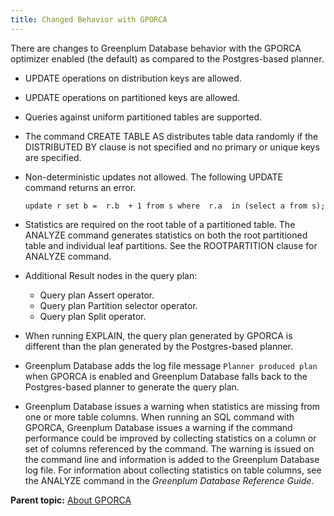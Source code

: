 ```yaml
---
title: Changed Behavior with GPORCA 
---
```


There are changes to Greenplum Database behavior with the GPORCA optimizer enabled \(the default\) as compared to the Postgres-based planner.

-   UPDATE operations on distribution keys are allowed.
-   UPDATE operations on partitioned keys are allowed.
-   Queries against uniform partitioned tables are supported.

-   The command CREATE TABLE AS distributes table data randomly if the DISTRIBUTED BY clause is not specified and no primary or unique keys are specified.
-   Non-deterministic updates not allowed. The following UPDATE command returns an error.

    ```
    update r set b =  r.b  + 1 from s where  r.a  in (select a from s);
    ```

-   Statistics are required on the root table of a partitioned table. The ANALYZE command generates statistics on both the root partitioned table and individual leaf partitions. See the ROOTPARTITION clause for ANALYZE command.
-   Additional Result nodes in the query plan:
    -   Query plan Assert operator.
    -   Query plan Partition selector operator.
    -   Query plan Split operator.
-   When running EXPLAIN, the query plan generated by GPORCA is different than the plan generated by the Postgres-based planner.
-   Greenplum Database adds the log file message `Planner produced plan` when GPORCA is enabled and Greenplum Database falls back to the Postgres-based planner to generate the query plan.
-   Greenplum Database issues a warning when statistics are missing from one or more table columns. When running an SQL command with GPORCA, Greenplum Database issues a warning if the command performance could be improved by collecting statistics on a column or set of columns referenced by the command. The warning is issued on the command line and information is added to the Greenplum Database log file. For information about collecting statistics on table columns, see the ANALYZE command in the *Greenplum Database Reference Guide*.

**Parent topic:** [About GPORCA](../../query/topics/query-piv-optimizer.html)

